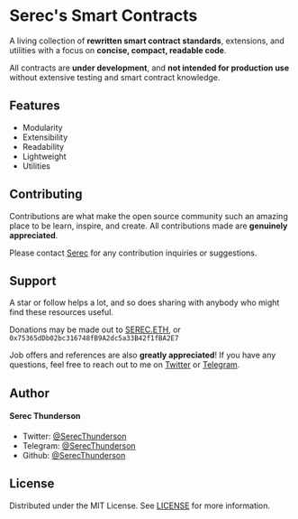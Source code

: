 # Serec's Smart Contracts
A living collection of **rewritten smart contract standards**, extensions, and utilities with a focus on **concise, compact, readable code**.

All contracts are **under development**, and **not intended for production use** without extensive testing and smart contract knowledge.


##  Features    
- Modularity
- Extensibility
- Readability
- Lightweight
- Utilities 
        

## Contributing
Contributions are what make the open source community such an amazing place to be learn, inspire, and create. All contributions made are **genuinely appreciated**.

Please contact [Serec](https://twitter.com/SerecThunderson) for any contribution inquiries or suggestions.

## Support  
A star or follow helps a lot, and so does sharing with anybody who might find these resources useful.

Donations may be made out to [SEREC.ETH](https://app.ens.domains/serec.eth), or ```0x75365dDb02bc316748fB9A2dc5a33B42f1fBA2E7```

Job offers and references are also **greatly appreciated**!
If you have any questions, feel free to reach out to me on [Twitter](https://twitter.com/SerecThunderson) or [Telegram](https://t.me/SerecThunderson).
        
 ## Author
#### Serec Thunderson
- Twitter: [@SerecThunderson](https://twitter.com/SerecThunderson)
- Telegram: [@SerecThunderson](https://t.me/SerecThunderson)
- Github: [@SerecThunderson](https://github.com/SerecThunderson)

## License
Distributed under the MIT License. See [LICENSE](LICENSE) for more information.
